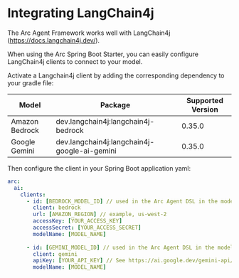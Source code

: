 
# Integrating LangChain4j

The Arc Agent Framework works well with LangChain4j (https://docs.langchain4j.dev/).

When using the Arc Spring Boot Starter, you can easily configure LangChain4j clients to connect to your model.

Activate a Langchain4j client by adding the corresponding dependency to your gradle file:

| Model          | Package                                      | Supported Version |  
|----------------|----------------------------------------------|-------------------|
| Amazon Bedrock | dev.langchain4j:langchain4j-bedrock          | 0.35.0            | 
| Google Gemini  | dev.langchain4j:langchain4j-google-ai-gemini | 0.35.0            |   


Then configure the client in your Spring Boot application yaml:
```yaml
arc:
  ai:
    clients:
      - id: [BEDROCK_MODEL_ID] // used in the Arc Agent DSL in the model field.
        client: bedrock
        url: [AMAZON_REGION] // example, us-west-2
        accessKey: [YOUR_ACCESS_KEY]
        accessSecret: [YOUR_ACCESS_SECRET]
        modelName: [MODEL_NAME]
        
      - id: [GEMINI_MODEL_ID] // used in the Arc Agent DSL in the model field.
        client: gemini
        apiKey: [YOUR_API_KEY] // See https://ai.google.dev/gemini-api/docs/api-key
        modelName: [MODEL_NAME]
```